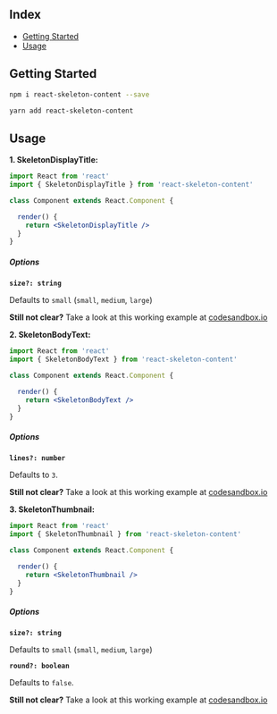 
## Index

- [Getting Started](#getting-started)
- [Usage](#usage)

## Getting Started

```sh
npm i react-skeleton-content --save
```

```sh
yarn add react-skeleton-content
```

## Usage

**1. SkeletonDisplayTitle:**

```jsx
import React from 'react'
import { SkeletonDisplayTitle } from 'react-skeleton-content'

class Component extends React.Component {

  render() {
    return <SkeletonDisplayTitle />
  }
}
```
##### Options

**`size?: string`**

Defaults to `small` (`small`, `medium`, `large`)

**Still not clear?** Take a look at this working example at [codesandbox.io](https://codesandbox.io/s/n5323qv86l)

**2. SkeletonBodyText:**

```jsx
import React from 'react'
import { SkeletonBodyText } from 'react-skeleton-content'

class Component extends React.Component {

  render() {
    return <SkeletonBodyText />
  }
}
```
##### Options

**`lines?: number`**

Defaults to `3`.

**Still not clear?** Take a look at this working example at [codesandbox.io](https://codesandbox.io/s/n5323qv86l)

**3. SkeletonThumbnail:**

```jsx
import React from 'react'
import { SkeletonThumbnail } from 'react-skeleton-content'

class Component extends React.Component {

  render() {
    return <SkeletonThumbnail />
  }
}
```
##### Options

**`size?: string`**

Defaults to `small` (`small`, `medium`, `large`)

**`round?: boolean`**

Defaults to `false`.

**Still not clear?** Take a look at this working example at [codesandbox.io](https://codesandbox.io/s/9j6zov3yy4)